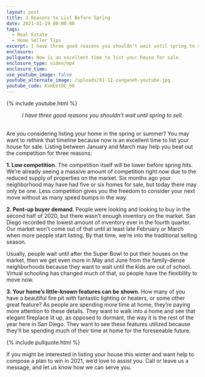 ```yaml
---
layout: post
title: 3 Reasons to List Before Spring
date: 2021-01-19 00:00:00
tags:
  - Real Estate
  - Home Seller Tips
excerpt: I have three good reasons you shouldn’t wait until spring to sell.
enclosure:
pullquote: Now is an excellent time to list your house for sale.
enclosure_type: video/mp4
enclosure_time:
use_youtube_image: false
youtube_alternate_image: /uploads/01-11-zanganeh-youtube.jpg
youtube_code: KvmEetDC_b0
---
```


{% include youtube.html %}

<center><em>I have three good reasons you shouldn&rsquo;t wait until spring to sell.</em></center>

<br>Are you considering listing your home in the spring or summer? You may want to rethink that timeline because now is an excellent time to list your house for sale. Listing between January and March may help you beat out the competition for three reasons:

**1\. Low competition**. The competition itself will be lower before spring hits. We’re already seeing a massive amount of competition right now due to the reduced supply of properties on the market. Six months ago your neighborhood may have had five or six homes for sale, but today there may only be one. Less competition gives you the freedom to consider your next move without as many speed bumps in the way.

**2\. Pent-up buyer demand**. People were looking and looking to buy in the second half of 2020, but there wasn’t enough inventory on the market. San Diego recorded the lowest amount of inventory ever in the fourth quarter. Our market won’t come out of that until at least late February or March when more people start listing. By that time, we’re into the traditional selling season.

Usually, people wait until after the Super Bowl to put their houses on the market, then we get even more in May and June from the family-dense neighborhoods because they want to wait until the kids are out of school. Virtual schooling has changed much of that, so people have the flexibility to move now.

**3\. Your home’s little-known features can be shown**. How many of you have a beautiful fire pit with fantastic lighting or heaters, or some other great feature? As people are spending more time at home, they’re paying more attention to these details. They want to walk into a home and see that elegant fireplace lit up, as opposed to dormant, the way it is the rest of the year here in San Diego. They want to see these features utilized because they’ll be spending much of their time at home for the foreseeable future.

{% include pullquote.html %}

If you might be interested in listing your house this winter and want help to compose a plan to win in 2021, we’d love to assist you. Call or leave us a message, and let us know how we can serve you.

